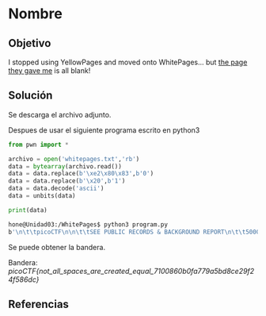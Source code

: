 # Nombre
## Objetivo
I stopped using YellowPages and moved onto WhitePages... but [the page they gave me](https://jupiter.challenges.picoctf.org/static/95be9526e162185c741259a75dffa0ab/whitepages.txt) is all blank!

## Solución
Se descarga el archivo adjunto.

Despues de usar el siguiente programa escrito en python3
```python
from pwn import *

archivo = open('whitepages.txt','rb')
data = bytearray(archivo.read())
data = data.replace(b'\xe2\x80\x83',b'0')
data = data.replace(b'\x20',b'1')
data = data.decode('ascii')
data = unbits(data)

print(data)
```

```bash
hone@Unidad03:/WhitePages$ python3 program.py 
b'\n\t\tpicoCTF\n\n\t\tSEE PUBLIC RECORDS & BACKGROUND REPORT\n\t\t5000 Forbes Ave, Pittsburgh, PA 15213\n\t\tpicoCTF{not_all_spaces_are_created_equal_7100860b0fa779a5bd8ce29f24f586dc}\n\t\t'
```

Se puede obtener la bandera.

Bandera: *picoCTF{not_all_spaces_are_created_equal_7100860b0fa779a5bd8ce29f24f586dc}*

## Referencias